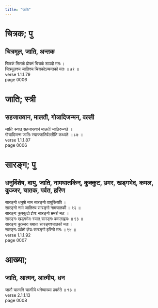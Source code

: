 ```yaml
---
title: "जाति"
---
```


# चित्रक; पु
## चित्रमूल, जाति, अन्तक
चित्रकं तिलकं प्रोक्तं चित्रकं शापदो मतः ।<br />चित्रमूलश्च जातिश्च चित्रकोऽप्यन्तको मतः ॥ ७९ ॥<br />verse 1.1.1.79<br />page 0006

# जाति; स्त्री
## सहजाख्यान, मालती, गोत्रादिजन्मन्, वल्ली
जातिः स्यात् सहजाख्यानं मालती जातिरुच्यते ।<br />गोत्रादिजन्म जातिः स्याज्जातिर्वल्लीति कथ्यते ॥ ८७ ॥<br />verse 1.1.1.87<br />page 0006

# सारङ्ग; पु
## धनुर्विशेष, वायु, जाति, नामघातकिन्, कुक्कुट, भ्रमर, खड्गभेद, कमल, कुञ्जर, चातक, पर्वत, हरिण
सारङ्गो धनुषो नाम सारङ्गो वायुरित्यपि ।<br />सारङ्गो नाम जातिश्च सारङ्गो नामघातकी ॥ ९२ ॥<br />सारङ्गः कुक्कुटो ज्ञेयः सारङ्गो भ्रमरो मतः ।<br />सारङ्गः खड्गभेदः स्यात् सारङ्गः कमलाह्वयः ॥ ९३ ॥<br />सारङ्गः कुञ्जरः ख्यातः सारङ्गश्चातको मतः ।<br />सारङ्गः पर्वतो ज्ञेयः सारङ्गो हरिणो मतः ॥ ९४ ॥<br />verse 1.1.1.92<br />page 0007

# आख्या; 
## जाति, आत्मन्, आत्मीय, धन
जातौ चात्मनि चात्मीये धनेष्वाख्या प्रवर्तते ॥ १३ ॥<br />verse 2.1.1.13<br />page 0008

